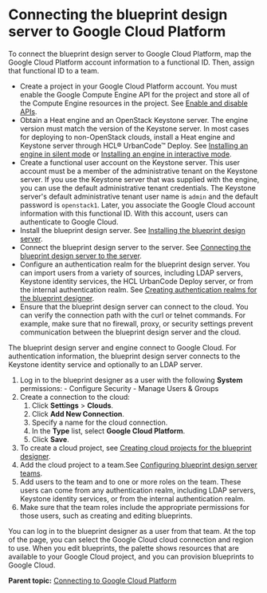 # Connecting the blueprint design server to Google Cloud Platform

To connect the blueprint design server to Google Cloud Platform, map the Google Cloud Platform account information to a functional ID. Then, assign that functional ID to a team.

-   Create a project in your Google Cloud Platform account. You must enable the Google Compute Engine API for the project and store all of the Compute Engine resources in the project. See [Enable and disable APIs](https://support.google.com/cloud/answer/6158841?hl=en).
-   Obtain a Heat engine and an OpenStack Keystone server. The engine version must match the version of the Keystone server. In most cases for deploying to non-OpenStack clouds, install a Heat engine and Keystone server through HCL® UrbanCode™ Deploy. See [Installing an engine in silent mode](../../com.udeploy.install.doc/topics/install_engine_silent.md) or [Installing an engine in interactive mode](../../com.udeploy.install.doc/topics/install_engine_interactive.md).
-   Create a functional user account on the Keystone server. This user account must be a member of the administrative tenant on the Keystone server. If you use the Keystone server that was supplied with the engine, you can use the default administrative tenant credentials. The Keystone server's default administrative tenant user name is `admin` and the default password is `openstack1`. Later, you associate the Google Cloud account information with this functional ID. With this account, users can authenticate to Google Cloud.
-   Install the blueprint design server. See [Installing the blueprint design server](../../com.udeploy.install.doc/topics/install_server_bds.md).
-   Connect the blueprint design server to the server. See [Connecting the blueprint design server to the server](../../com.udeploy.doc/topics/ucdp_integrate.md#).
-   Configure an authentication realm for the blueprint design server. You can import users from a variety of sources, including LDAP servers, Keystone identity services, the HCL UrbanCode Deploy server, or from the internal authentication realm. See [Creating authentication realms for the blueprint designer](../../com.udeploy.admin.doc/topics/security_realms_create.md#).
-   Ensure that the blueprint design server can connect to the cloud. You can verify the connection path with the curl or telnet commands. For example, make sure that no firewall, proxy, or security settings prevent communication between the blueprint design server and the cloud.

The blueprint design server and engine connect to Google Cloud. For authentication information, the blueprint design server connects to the Keystone identity service and optionally to an LDAP server.

1.   Log in to the blueprint designer as a user with the following **System** permissions: 
    -   Configure Security
    -   Manage Users & Groups
2.  Create a connection to the cloud: 
    1.  Click **Settings** \> **Clouds**.
    2.   Click **Add New Connection**. 
    3.  Specify a name for the cloud connection.
    4.  In the **Type** list, select **Google Cloud Platform**. 
    5.  Click **Save**.
3.   To create a cloud project, see [Creating cloud projects for the blueprint designer](security_projects.md). 
4.  Add the cloud project to a team.See [Configuring blueprint design server teams](../../com.udeploy.admin.doc/topics/security_teams_bds.md#).
5.   Add users to the team and to one or more roles on the team. These users can come from any authentication realm, including LDAP servers, Keystone identity services, or from the internal authentication realm.
6.   Make sure that the team roles include the appropriate permissions for those users, such as creating and editing blueprints. 

You can log in to the blueprint designer as a user from that team. At the top of the page, you can select the Google Cloud cloud connection and region to use. When you edit blueprints, the palette shows resources that are available to your Google Cloud project, and you can provision blueprints to Google Cloud.

**Parent topic:** [Connecting to Google Cloud Platform](../../com.edt.doc/topics/cloud_connect_google_cloud.md)

